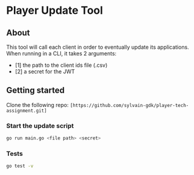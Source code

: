 # Player Update Tool

## About

This tool will call each client in order to eventually update its applications.
When running in a CLI, it takes 2 arguments:

- [1] the path to the client ids file (.csv)
- [2] a secret for the JWT

## Getting started

Clone the following repo:
`[https://github.com/sylvain-gdk/player-tech-assignment.git]`

### Start the update script

```bash
go run main.go <file path> <secret>
```

### Tests

```bash
go test -v
```
